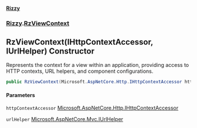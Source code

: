 #### [Rizzy](index 'index')
### [Rizzy](Rizzy 'Rizzy').[RzViewContext](Rizzy.RzViewContext 'Rizzy.RzViewContext')

## RzViewContext(IHttpContextAccessor, IUrlHelper) Constructor

Represents the context for a view within an application, providing access to HTTP contexts, URL helpers, and component configurations.

```csharp
public RzViewContext(Microsoft.AspNetCore.Http.IHttpContextAccessor httpContextAccessor, Microsoft.AspNetCore.Mvc.IUrlHelper urlHelper);
```
#### Parameters

<a name='Rizzy.RzViewContext.RzViewContext(Microsoft.AspNetCore.Http.IHttpContextAccessor,Microsoft.AspNetCore.Mvc.IUrlHelper).httpContextAccessor'></a>

`httpContextAccessor` [Microsoft.AspNetCore.Http.IHttpContextAccessor](https://docs.microsoft.com/en-us/dotnet/api/Microsoft.AspNetCore.Http.IHttpContextAccessor 'Microsoft.AspNetCore.Http.IHttpContextAccessor')

<a name='Rizzy.RzViewContext.RzViewContext(Microsoft.AspNetCore.Http.IHttpContextAccessor,Microsoft.AspNetCore.Mvc.IUrlHelper).urlHelper'></a>

`urlHelper` [Microsoft.AspNetCore.Mvc.IUrlHelper](https://docs.microsoft.com/en-us/dotnet/api/Microsoft.AspNetCore.Mvc.IUrlHelper 'Microsoft.AspNetCore.Mvc.IUrlHelper')
